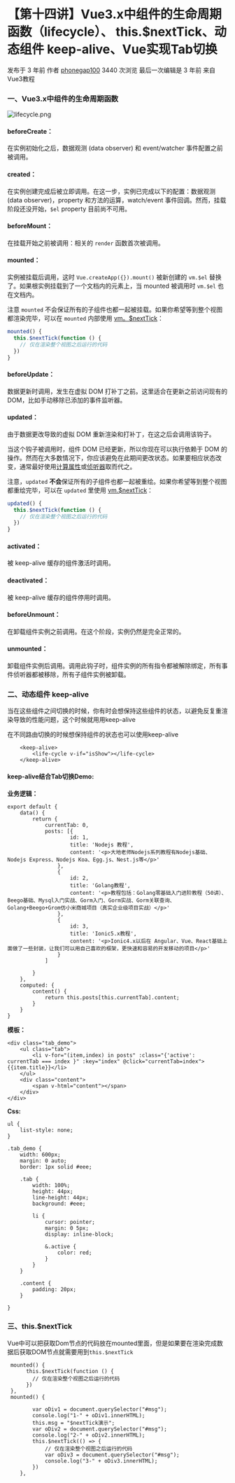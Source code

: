 # 【第十四讲】Vue3.x中组件的生命周期函数（lifecycle）、 this.$nextTick、动态组件 keep-alive、Vue实现Tab切换

 发布于 3 年前 作者 [phonegap100](http://bbs.itying.com/user/phonegap100) 3440 次浏览 最后一次编辑是 3 年前 来自 Vue3教程

### 一、Vue3.x中组件的生命周期函数

![lifecycle.png](http://bbs.itying.com/public/upload/02e3b550-2d3b-11eb-8ac2-41a88e51bce8.png)

#### **beforeCreate：**

在实例初始化之后，数据观测 (data observer) 和 event/watcher 事件配置之前被调用。

#### **created：**

在实例创建完成后被立即调用。在这一步，实例已完成以下的配置：数据观测 (data observer)，property 和方法的运算，watch/event 事件回调。然而，挂载阶段还没开始，`$el` property 目前尚不可用。

#### **beforeMount：**

在挂载开始之前被调用：相关的 `render` 函数首次被调用。

#### **mounted：**

实例被挂载后调用，这时 `Vue.createApp({}).mount()` 被新创建的 `vm.$el` 替换了。如果根实例挂载到了一个文档内的元素上，当 mounted 被调用时 `vm.$el` 也在文档内。

注意 `mounted` 不会保证所有的子组件也都一起被挂载。如果你希望等到整个视图都渲染完毕，可以在 `mounted` 内部使用 [vm。$nextTick](https://v3.cn.vuejs.org/api/instance-methods.html#nexttick)：

```js
mounted() {
  this.$nextTick(function () {
    // 仅在渲染整个视图之后运行的代码
  })
}
```

#### **beforeUpdate：**

数据更新时调用，发生在虚拟 DOM 打补丁之前。这里适合在更新之前访问现有的 DOM，比如手动移除已添加的事件监听器。

#### **updated：**

由于数据更改导致的虚拟 DOM 重新渲染和打补丁，在这之后会调用该钩子。

当这个钩子被调用时，组件 DOM 已经更新，所以你现在可以执行依赖于 DOM 的操作。然而在大多数情况下，你应该避免在此期间更改状态。如果要相应状态改变，通常最好使用[计算属性](https://v3.cn.vuejs.org/api/options-data.html#computed)或[侦听器](https://v3.cn.vuejs.org/api/options-data.html#watch)取而代之。

注意，`updated` **不会**保证所有的子组件也都一起被重绘。如果你希望等到整个视图都重绘完毕，可以在 `updated` 里使用 [vm.$nextTick](https://v3.cn.vuejs.org/api/instance-methods.html#nexttick)：

```js
updated() {
  this.$nextTick(function () {
    // 仅在渲染整个视图之后运行的代码
  })
}
```

#### **activated：**

被 keep-alive 缓存的组件激活时调用。

#### **deactivated：**

被 keep-alive 缓存的组件停用时调用。

#### **beforeUnmount：**

在卸载组件实例之前调用。在这个阶段，实例仍然是完全正常的。

#### **unmounted：**

卸载组件实例后调用。调用此钩子时，组件实例的所有指令都被解除绑定，所有事件侦听器都被移除，所有子组件实例被卸载。

### 二、动态组件 keep-alive

当在这些组件之间切换的时候，你有时会想保持这些组件的状态，以避免反复重渲染导致的性能问题，这个时候就用用keep-alive

在不同路由切换的时候想保持组件的状态也可以使用keep-alive

```
    <keep-alive>
        <life-cycle v-if="isShow"></life-cycle>
    </keep-alive>
```

#### keep-alive结合Tab切换Demo:

**业务逻辑：**

```
export default {
    data() {
        return {
            currentTab: 0,
            posts: [{
                    id: 1,
                    title: 'Nodejs 教程',
                    content: '<p>大地老师Nodejs系列教程有Nodejs基础、Nodejs Express、Nodejs Koa、Egg.js、Nest.js等</p>'
                },
                {
                    id: 2,
                    title: 'Golang教程',
                    content: '<p>教程包括：Golang零基础入门进阶教程（50讲）、Beego基础、Mysql入门实战、Gorm入门、Gorm实战、Gorm关联查询、Golang+Beego+Grom仿小米商城项目（真实企业级项目实战）</p>'
                },
                {
                    id: 3,
                    title: 'Ionic5.x教程',
                    content: '<p>Ionic4.x以后在 Angular、Vue、React基础上面做了一些封装，让我们可以用自己喜欢的框架，更快速和容易的开发移动的项目</p>'
                }
            ]

        }
    },
    computed: {
        content() {
            return this.posts[this.currentTab].content;
        }
    }   
}
```

**模板：**

```
<div class="tab_demo">
    <ul class="tab">
        <li v-for="(item,index) in posts" :class="{'active': currentTab === index }" :key="index" @click="currentTab=index">{{item.title}}</li>
    </ul>
    <div class="content">
        <span v-html="content"></span>
    </div>
</div>
```

**Css:**

```
ul {
    list-style: none;
}

.tab_demo {
    width: 600px;
    margin: 0 auto;
    border: 1px solid #eee;

    .tab {
        width: 100%;
        height: 44px;
        line-height: 44px;
        background: #eee;

        li {
            cursor: pointer;
            margin: 0 5px;
            display: inline-block;

            &.active {
                color: red;
            }
        }
    }

    .content {
        padding: 20px;
    }

}
```

### 三、this.$nextTick

Vue中可以把获取Dom节点的代码放在mounted里面，但是如果要在渲染完成数据后获取DOM节点就需要用到`this.$nextTick`

```
 mounted() {
      this.$nextTick(function () {
        // 仅在渲染整个视图之后运行的代码
      })
 },
 mounted() {
       
        var oDiv1 = document.querySelector("#msg");
        console.log("1-" + oDiv1.innerHTML);
        this.msg = "$nextTick演示";
        var oDiv2 = document.querySelector("#msg");
        console.log("2-" + oDiv2.innerHTML);
        this.$nextTick(() => {
            // 仅在渲染整个视图之后运行的代码
            var oDiv3 = document.querySelector("#msg");
            console.log("3-" + oDiv3.innerHTML);
        })
    },
```
